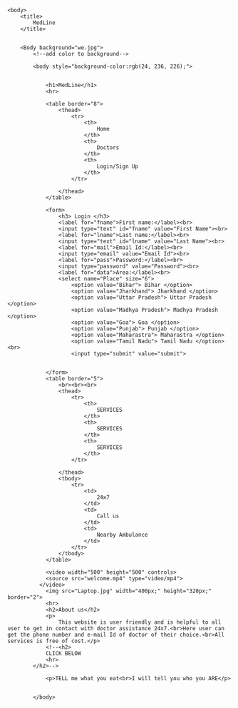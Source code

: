 <!DOCTYPE html>
<html>

<head>

    <body>
        <title>
            MedLine
        </title>


        <Body background="we.jpg">
            <!--add color to background-->

            <body style="background-color:rgb(24, 236, 226);">


                <h1>MedLine</h1>
                <hr>

                <table border="8">
                    <thead>
                        <tr>
                            <th>
                                Home
                            </th>
                            <th>
                                Doctors
                            </th>
                            <th>
                                Login/Sign Up
                            </th>
                        </tr>

                    </thead>
                </table>

                <form>
                    <h3> Login </h3>
                    <label for="fname">First name:</label><br>
                    <input type="text" id="fname" value="First Name"><br>
                    <label for="lname">Last name:</label><br>
                    <input type="text" id="lname" value="Last Name"><br>
                    <label for="mail">Email Id:</label><br>
                    <input type="email" value="Email Id"><br>
                    <label for="pass">Password:</label><br>
                    <input type="password" value="Password"><br>
                    <label for="data">Area:</label><br>
                    <select name="Place" size="6">  
                        <option value="Bihar"> Bihar </option>  
                        <option value="Jharkhand"> Jharkhand </option>  
                        <option value="Uttar Pradesh"> Uttar Pradesh </option>  
                        <option value="Madhya Pradesh"> Madhya Pradesh </option>  
                        <option value="Goa"> Goa </option>  
                        <option value="Punjab"> Punjab </option> 
                        <option value="Maharastra"> Maharastra </option> 
                        <option value="Tamil Nadu"> Tamil Nadu </option><br>
                        <input type="submit" value="submit">


                </form>
                <table border="5">
                    <br><br><br>
                    <thead>
                        <tr>
                            <th>
                                SERVICES
                            </th>
                            <th>
                                SERVICES
                            </th>
                            <th>
                                SERVICES
                            </th>
                        </tr>

                    </thead>
                    <tbody>
                        <tr>
                            <td>
                                24x7
                            </td>
                            <td>
                                Call us
                            </td>
                            <td>
                                Nearby Ambulance
                            </td>
                        </tr>
                    </tbody>
                </table>

                <video width="500" height="500" controls>
                <source src="welcome.mp4" type="video/mp4">
              </video>
                <img src="Laptop.jpg" width="400px;" height="320px;" border="2">
                <hr>
                <h2>About us</h2>
                <p>
                    This website is user friendly and is helpful to all user to get in contact with doctor assistance 24x7.<br>Here user can get the phone number and e-mail Id of doctor of their choice.<br>All services is free of cost.</p>
                <!--<h2>
                CLICK BELOW
                <hr>
            </h2>-->

                <p>TELL me what you eat<br>I will tell you who you ARE</p>


            </body>
</head>

</html>
